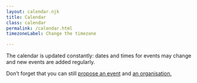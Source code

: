 ```yaml
---
layout: calendar.njk
title: Calendar
class: calendar
permalink: /calendar.html
timezoneLabel: Change the timezone

---
```


<p class="intro">The calendar is updated constantly: dates and times for events may change and new events are added regularly. </p>
<p>Don’t forget that you can still <a class="" href="form.html">propose an event</a> and <a class="" href="participant.html">an organisation.</a></p>